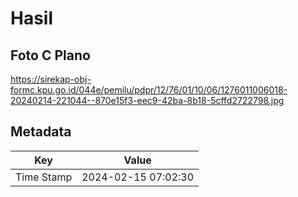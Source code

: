 # Hasil

## Foto C Plano

https://sirekap-obj-formc.kpu.go.id/044e/pemilu/pdpr/12/76/01/10/06/1276011006018-20240214-221044--870e15f3-eec9-42ba-8b18-5cffd2722798.jpg


## Metadata

| Key        | Value               |
| ---------- | ------------------- |
| Time Stamp | 2024-02-15 07:02:30 |




